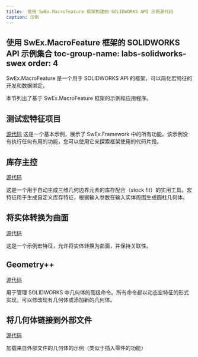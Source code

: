 ```yaml
---
title:  使用 SwEx.MacroFeature 框架构建的 SOLIDWORKS API 示例源代码
caption: 示例
---
```

 使用 SwEx.MacroFeature 框架的 SOLIDWORKS API 示例集合
toc-group-name: labs-solidworks-swex
order: 4
---
SwEx.MacroFeature 是一个用于 SOLIDWORKS API 的框架，可以简化宏特征的开发和数据绑定。

本节列出了基于 SwEx.MacroFeature 框架的示例和应用程序。

## 测试宏特征项目

[源代码](https://github.com/codestackdev/swex-macrofeature/tree/dev/AddInExample)
这是一个基本示例，展示了 SwEx.Framework 中的所有功能。该示例没有执行任何有用的功能，您可以使用它来探索框架使用的代码片段。

## 库存主控

[源代码](https://github.com/codestackdev/stock-fit-geometry)

这是一个用于自动生成三维几何边界元素的库存配合（stock fit）的实用工具。宏特征用于生成自定义库存特征，根据输入参数在输入实体周围生成圆柱几何体。

## 将实体转换为曲面

[源代码](https://github.com/codestackdev/solidworks-api-examples/tree/master/swex/macro-feature/convert-solid-to-surface)

这是一个示例宏特征，允许将实体转换为曲面，并保持关联性。

## Geometry++

[源代码](https://github.com/codestackdev/geometry-plus-plus)

用于管理 SOLIDWORKS 中几何体的高级命令。所有命令都以动态宏特征的形式实现，可以修改现有几何体或添加新的几何体。

## 将几何体链接到外部文件

[源代码](https://github.com/codestackdev/solidworks-api-examples/tree/master/swex/macro-feature/link-external-file)

加载来自外部文件的几何体的示例（类似于插入零件的功能）